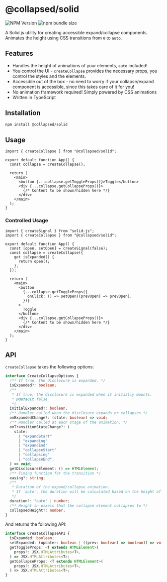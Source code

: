 # @collapsed/solid

![NPM Version](https://img.shields.io/npm/v/%40collapsed%2Fsolid)
![npm bundle size](https://img.shields.io/bundlephobia/minzip/%40collapsed%2Fsolid)

A Solid.js utility for creating accessible expand/collapse components. Animates the height using CSS transitions from `0` to `auto`.

## Features

- Handles the height of animations of your elements, `auto` included!
- You control the UI - `createCollapse` provides the necessary props, you control the styles and the elements.
- Accessible out of the box - no need to worry if your collapse/expand component is accessible, since this takes care of it for you!
- No animation framework required! Simply powered by CSS animations
- Written in TypeScript

## Installation

```bash
npm install @collapsed/solid
```

## Usage

```tsx
import { createCollapse } from "@collapsed/solid";

export default function App() {
  const collapse = createCollapse();

  return (
    <main>
      <button {...collapse.getToggleProps()}>Toggle</button>
      <div {...collapse.getCollapseProps()}>
        {/* Content to be shown/hidden here */}
      </div>
    </main>
  );
}
```

### Controlled Usage

```tsx
import { createSignal } from "solid-js";
import { createCollapse } from "@collapsed/solid";

export default function App() {
  const [open, setOpen] = createSignal(false);
  const collapse = createCollapse({
    get isExpanded() {
      return open();
    },
  });

  return (
    <main>
      <button
        {...collapse.getToggleProps({
          onClick: () => setOpen((prevOpen) => prevOpen),
        })}
      >
        Toggle
      </button>
      <div {...collapse.getCollapseProps()}>
        {/* Content to be shown/hidden here */}
      </div>
    </main>
  );
}
```

## API

`createCollapse` takes the following options:

```ts
interface CreateCollapseOptions {
  /** If true, the disclosure is expanded. */
  isExpanded?: boolean;
  /**
   * If true, the disclosure is expanded when it initially mounts.
   * @default false
   */
  initialExpanded?: boolean;
  /** Handler called when the disclosure expands or collapses */
  onExpandedChange?: (state: boolean) => void;
  /** Handler called at each stage of the animation. */
  onTransitionStateChange?: (
    state:
      | "expandStart"
      | "expanding"
      | "expandEnd"
      | "collapseStart"
      | "collapsing"
      | "collapseEnd",
  ) => void;
  getDisclosureElement: () => HTMLElement;
  /** Timing function for the transition */
  easing?: string;
  /**
   * Duration of the expand/collapse animation.
   * If 'auto', the duration will be calculated based on the height of the collapse element
   */
  duration?: "auto" | number;
  /** Height in pixels that the collapse element collapses to */
  collapsedHeight?: number;
}
```

And returns the following API:

```ts
interface CreateCollapseAPI {
  isExpanded: boolean;
  setExpanded: (updater: boolean | ((prev: boolean) => boolean)) => void;
  getToggleProps: <T extends HTMLElement>(
    props?: JSX.HTMLAttributes<T>,
  ) => JSX.HTMLAttributes<T>;
  getCollapseProps: <T extends HTMLElement>(
    props?: JSX.HTMLAttributes<T>,
  ) => JSX.HTMLAttributes<T>;
}
```
